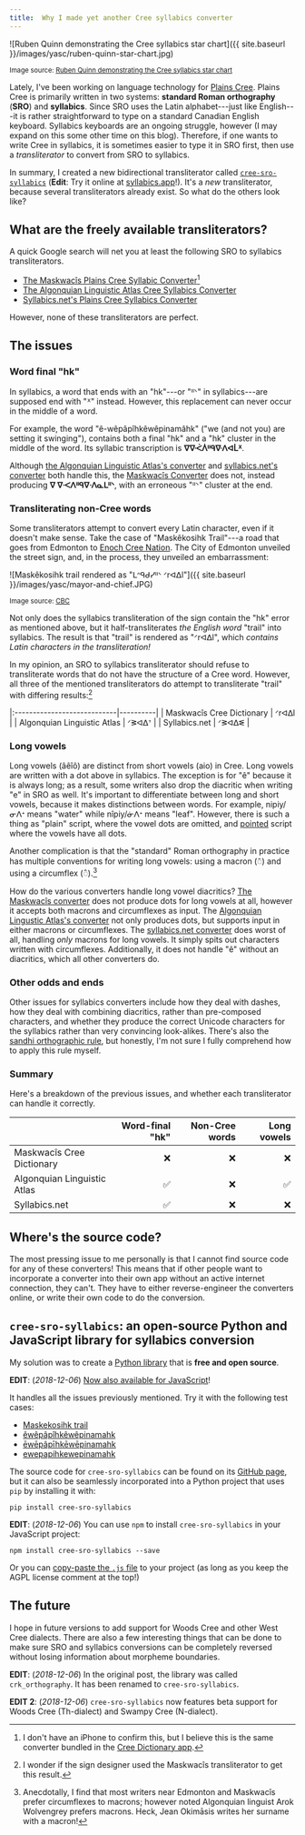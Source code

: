 ```yaml
---
title:  Why I made yet another Cree syllabics converter
---
```


![Ruben Quinn demonstrating the Cree syllabics star chart]({{ site.baseurl }}/images/yasc/ruben-quinn-star-chart.jpg)

<small> Image source: [Ruben Quinn demonstrating the Cree syllabics star chart](https://www.youtube.com/watch?v=_08Kxo424sg)</small>

Lately, I've been working on language technology for [Plains Cree].
Plains Cree is primarily written in two systems: **standard Roman
orthography** (**SRO**) and **syllabics**. Since SRO uses the Latin
alphabet---just like English---it is rather straightforward to type on
a standard Canadian English keyboard. Syllabics keyboards are an ongoing
struggle, however (I may expand on this some other time on this blog).
Therefore, if one wants to write Cree in syllabics, it is sometimes
easier to type it in SRO first, then use a *transliterator* to convert
from SRO to syllabics.

In summary, I created a new bidirectional transliterator called
[`cree-sro-syllabics`][repo]
(**Edit**: Try it online at [syllabics.app](https://syllabics.app/)!).
It's a *new* transliterator, because several
transliterators already exist. So what do the others look like?

[Plains Cree]: https://en.wikipedia.org/wiki/Plains_Cree

What are the freely available transliterators?
----------------------------------------------

A quick Google search will net you at least the following SRO to
syllabics transliterators.

 - [The Maskwacîs Plains Cree Syllabic Converter][ocd][^1]
 - [The Algonquian Linguistic Atlas Cree Syllabics Converter][ala]
 - [Syllabics.net's Plains Cree Syllabics Converter][syl]

[ocd]: http://www.creedictionary.com/converter/maskwacis.php
[ala]: https://syllabics.atlas-ling.ca/
[syl]: http://www.syllabics.net/convert/plainscree

However, none of these transliterators are perfect.

[^1]: I don't have an iPhone to confirm this, but I believe this is the
    same converter bundled in the [Cree Dictionary
    app](http://www.creedictionary.com/software/index.php).

The issues
----------

### Word final "hk"

In syllabics, a word that ends with an "hk"---or "ᐦᐠ" in syllabics---are
supposed end with "ᕽ" instead. However, this replacement can never occur
in the middle of a word.

For example, the word "ê-wêpâpîhkêwêpinamâhk" ("we (and not you) are
setting it swinging"), contains both a final "hk" and a "hk" cluster in
the middle of the word. Its syllabic transcription is **ᐁᐍᐹᐲᐦᑫᐍᐱᐊᒫᕽ**.

Although [the Algonquian Linguistic Atlas's converter][ala] and
[syllabics.net's converter][syl] both handle this, the [Maskwacîs
Converter][ocd] does not, instead producing **ᐁ ᐁᐧᐸᐱᐦᑫᐁᐧᐱᓇᒪᐦᐠ**, with an
erroneous "ᐦᐠ" cluster at the end.


### Transliterating non-Cree words

Some transliterators attempt to convert every Latin character, even if
it doesn't make sense. Take the case of "Maskêkosihk Trail"---a road
that goes from Edmonton to [Enoch Cree Nation][enoch]. The City of
Edmonton unveiled the street sign, and, in the process, they unveiled an
embarrassment:

![Maskêkosihk trail rendered as "ᒪᐢᑫᑯᓯᐦᐠ  ᐟrᐊᐃl"]({{ site.baseurl }}/images/yasc/mayor-and-chief.JPG)

<small> Image source: [CBC](https://www.cbc.ca/news/canada/edmonton/renamed-maskekosihk-trail-part-of-city-s-ongoing-reconciliation-commitment-1.3446162)</small>

Not only does the syllabics transliteration of the sign contain the "hk"
error as mentioned above, but it half-transliterates *the English word*
"trail" into syllabics. The result is that "trail" is rendered as
"ᐟrᐊᐃl", which *contains Latin characters in the transliteration!*

In my opinion, an SRO to syllabics transliterator should refuse to
transliterate words that do not have the structure of a Cree word.
However, all three of the mentioned transliterators do attempt to
transliterate "trail" with differing results:[^2]

|:----------------------------|----------|
| Maskwacîs Cree Dictionary   | ᐟrᐊᐃl    |
| Algonquian Linguistic Atlas | ᐟᕒᐊᐃᐪ    |
| Syllabics.net               | ᐟᕒᐊᐃᓬ    |


[enoch]: http://enochnation.ca/

[^2]: I wonder if the sign designer used the Maskwacîs transliterator to
    get this result.

### Long vowels

Long vowels (âêîô) are distinct from short vowels (aio) in Cree. Long
vowels are written with a dot above in syllabics. The exception is for
"ê" because it is always long; as a result, some writers also drop the
diacritic when writing "e" in SRO as well. It's important to differentiate
between long and short vowels, because it makes distinctions between
words. For example, nipiy/ᓂᐱᕀ means "water" while nîpiy/ᓃᐱᕀ means
"leaf". However, there is such a thing as "plain" script, where the
vowel dots are omitted, and [pointed] script where the vowels have all
dots.

Another complication is that the "standard" Roman orthography in
practice has multiple conventions for writing long vowels: using
a macron (◌̄) and using a circumflex (◌̂).[^3]

How do the various converters handle long vowel diacritics? [The Maskwacîs
converter][ocd] does not produce dots for long vowels at all, however it
accepts both macrons and circumflexes as input. The [Algonquian Lingustic
Atlas's converter][ala] not only produces dots, but supports input in
either macrons or circumflexes. The [syllabics.net converter][syl] does
worst of all, handling *only* macrons for long vowels. It simply spits
out characters written with circumflexes. Additionally, it does not
handle "ê" without an diacritics, which all other converters do.


[pointed]: https://en.wikipedia.org/wiki/Canadian_Aboriginal_syllabics#Pointing

[^3]: Anecdotally, I find that most writers near Edmonton and Maskwacîs
    prefer circumflexes to macrons; however noted Algonquian linguist
    Arok Wolvengrey prefers macrons. Heck, Jean Okimāsis writes her
    surname with a macron!

### Other odds and ends

Other issues for syllabics converters include how they deal with dashes,
how they deal with combining diacritics, rather than pre-composed
characters, and whether they produce the correct Unicode characters for
the syllabics rather than very convincing look-alikes. There's also the
[sandhi orthographic rule][sandhi], but honestly, I'm not sure I fully
comprehend how to apply this rule myself.


[sandhi]: https://crk-orthography.readthedocs.io/en/stable/glossary.html#term-sandhi

### Summary

Here's a breakdown of the previous issues, and whether each
transliterator can handle it correctly.

|                             | Word-final "hk"   | Non-Cree words   | Long vowels   |
|:----------------------------|------------------:|-----------------:|--------------:|
| Maskwacîs Cree Dictionary   | ❌                | ❌               | ❌            |
| Algonquian Linguistic Atlas | ✅                | ❌               | ✅            |
| Syllabics.net               | ✅                | ❌               | ❌            |


Where's the source code?
------------------------

The most pressing issue to me personally is that I cannot find source
code for any of these converters! This means that if other people  want
to incorporate a converter into their own app without an active internet
connection, they can't. They have to either reverse-engineer the
converters online, or write their own code to do the conversion.


`cree-sro-syllabics`: an open-source Python and JavaScript library for syllabics conversion
-------------------------------------------------------------------------------------------

My solution was to create a [Python library][pypi] that is **free and
open source**.

**EDIT**: (*2018-12-06*) [Now also available for JavaScript][npm]!

It handles all the issues previously mentioned. Try it with the
following test cases:

 - [Maskekosihk trail](https://syllabics.app/#!sro:Maskekosihk%20trail)
 - [êwêpâpîhkêwêpinamahk](https://syllabics.app/#!sro:êwêpâpîhkêwêpinamahk)
 - [ēwēpâpīhkēwēpinamahk](https://syllabics.app/#!sro:ēwēpâpīhkēwēpinamahk)
 - [ewepapihkewepinamahk](https://syllabics.app/#!sro:ewepapihkewepinamahk)

<!--
It can also convert from syllabics to SRO:

 - [ᒣᕒᐃᕀ](https://syllabics.app/#!syl:ᒣᕒᐃᕀ)
 - [ᐁᑯᓯ](https://syllabics.app/#!syl:ᐁᑯᓯ)

-->

The source code for `cree-sro-syllabics` can be found on its [GitHub
page][repo], but it can also be seamlessly incorporated into a Python
project that uses `pip` by installing it with:

    pip install cree-sro-syllabics

**EDIT**: (*2018-12-06*) You can use `npm` to install
`cree-sro-syllabics` in your JavaScript project:

    npm install cree-sro-syllabics --save

Or you can [copy-paste the `.js` file][js-source] to your project (as long as you
keep the AGPL license comment at the top!)

[js-source]: https://raw.githubusercontent.com/eddieantonio/cree-sro-syllabics.js/master/cree-sro-syllabics.js

[sro2syllabics]: https://github.com/eddieantonio/cree-sro-syllabics#sro2syllabics
[syllabics2sro]: https://github.com/eddieantonio/cree-sro-syllabics#syllabics2sro


The future
----------

I hope in future versions to add support for Woods Cree and other West
Cree dialects. There are also a few interesting things that can be done
to make sure SRO and syllabics conversions can be completely reversed
without losing information about morpheme boundaries.

**EDIT**: (*2018-12-06*) In the original post, the library was called
`crk_orthography`. It has been renamed to `cree-sro-syllabics`.

**EDIT 2**: (*2018-12-06*) `cree-sro-syllabics` now features beta
support for Woods Cree (Th-dialect) and Swampy Cree (N-dialect).

[repo]: https://github.com/eddieantonio/cree-sro-syllabics
[pypi]: https://pypi.org/project/cree-sro-syllabics/
[npm]: https://www.npmjs.com/package/cree-sro-syllabics
